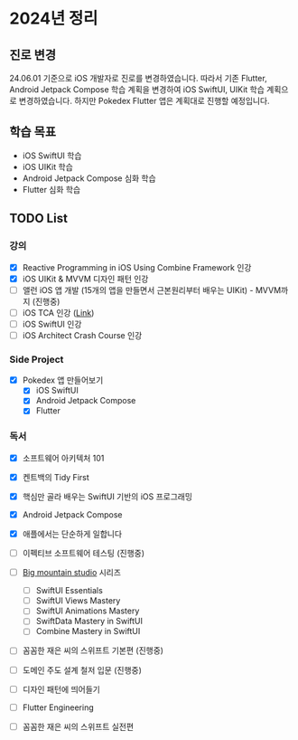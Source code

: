 
# 2024년 정리

## 진로 변경

24.06.01 기준으로 iOS 개발자로 진로를 변경하였습니다. 
따라서 기존 Flutter, Android Jetpack Compose 학습 계획을 변경하여 iOS SwiftUI, UIKit 학습 계획으로 변경하였습니다.
하지만 Pokedex Flutter 앱은 계획대로 진행할 예정입니다. 

## 학습 목표

- iOS SwiftUI 학습
- iOS UIKit 학습
- Android Jetpack Compose 심화 학습
- Flutter 심화 학습

## TODO List

### 강의

- [x] Reactive Programming in iOS Using Combine Framework 인강
- [x] iOS UIKit & MVVM 디자인 패턴 인강
- [ ] 앨런 iOS 앱 개발 (15개의 앱을 만들면서 근본원리부터 배우는 UIKit) - MVVM까지 (진행중)
- [ ] iOS TCA 인강 ([Link](https://www.pointfree.co/episodes/ep243-tour-of-the-composable-architecture-1-0-the-basics))
- [ ] iOS SwiftUI 인강
- [ ] iOS Architect Crash Course 인강

### Side Project

- [x] Pokedex 앱 만들어보기
  - [x] iOS SwiftUI
  - [x] Android Jetpack Compose
  - [x] Flutter

### 독서

- [x] 소프트웨어 아키텍처 101
- [x] 켄트백의 Tidy First
- [x] 핵심만 골라 배우는 SwiftUI 기반의 iOS 프로그래밍
- [x] Android Jetpack Compose
- [x] 애플에서는 단순하게 일합니다
- [ ] 이펙티브 소프트웨어 테스팅 (진행중)
- [ ] [Big mountain studio](https://www.bigmountainstudio.com/) 시리즈
  - [ ] SwiftUI Essentials
  - [ ] SwiftUI Views Mastery
  - [ ] SwiftUI Animations Mastery
  - [ ] SwiftData Mastery in SwiftUI
  - [ ] Combine Mastery in SwiftUI
- [ ] 꼼꼼한 재은 씨의 스위프트 기본편 (진행중)
- [ ] 도메인 주도 설계 철저 입문 (진행중)
- [ ] 디자인 패턴에 띄어들기
- [ ] Flutter Engineering
- [ ] 꼼꼼한 재은 씨의 스위프트 실전편

